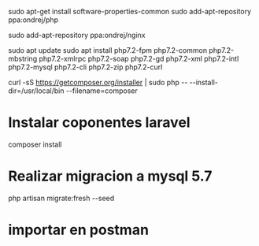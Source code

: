 sudo apt-get install software-properties-common
sudo add-apt-repository ppa:ondrej/php

sudo add-apt-repository ppa:ondrej/nginx

sudo apt update
sudo apt install php7.2-fpm php7.2-common php7.2-mbstring php7.2-xmlrpc php7.2-soap php7.2-gd php7.2-xml php7.2-intl php7.2-mysql php7.2-cli php7.2-zip php7.2-curl

curl -sS https://getcomposer.org/installer | sudo php -- --install-dir=/usr/local/bin --filename=composer

# Instalar coponentes laravel

composer install

# Realizar migracion a mysql 5.7

php artisan migrate:fresh --seed


# importar en postman




